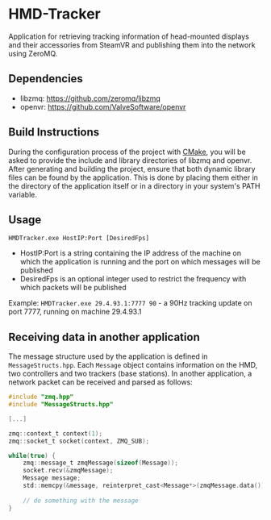 # HMD-Tracker
Application for retrieving tracking information of head-mounted displays and their accessories 
from SteamVR and publishing them into the network using ZeroMQ. 

## Dependencies
 * libzmq: https://github.com/zeromq/libzmq
 * openvr: https://github.com/ValveSoftware/openvr

## Build Instructions
During the configuration process of the project with [CMake](https://cmake.org/), you will be asked to provide the include and library directories
of libzmq and openvr. After generating and building the project, ensure that both dynamic library files can be found by the application. This
is done by placing them either in the directory of the application itself or in a directory in your system's PATH variable.

## Usage
```HMDTracker.exe HostIP:Port [DesiredFps]```
 * HostIP:Port is a string containing the IP address of the machine on which the application is running and the port on which messages will be published
 * DesiredFps is an optional integer used to restrict the frequency with which packets will be published
 
Example: ```HMDTracker.exe 29.4.93.1:7777 90``` - a 90Hz tracking update on port 7777, running on machine 29.4.93.1

## Receiving data in another application
The message structure used by the application is defined in ```MessageStructs.hpp```. Each ```Message``` object contains information on the HMD, two controllers and two
trackers (base stations). In another application, a network packet can be received and parsed as follows:

```c
#include "zmq.hpp"
#include "MessageStructs.hpp"

[...]

zmq::context_t context(1);
zmq::socket_t socket(context, ZMQ_SUB);

while(true) {
    zmq::message_t zmqMessage(sizeof(Message));
    socket.recv(&zmqMessage);
    Message message;
    std::memcpy(&message, reinterpret_cast<Message*>(zmqMessage.data()), sizeof(Message));
    
    // do something with the message
}
```